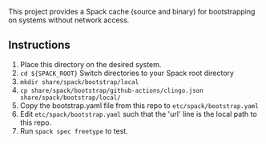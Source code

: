This project provides a Spack cache (source and binary) for bootstrapping on systems without network
access. 

Instructions
------------

1. Place this directory on the desired system.
2. `cd ${SPACK_ROOT}`  Switch directories to your Spack root directory
3. `mkdir share/spack/bootstrap/local`
4. `cp share/spack/bootstrap/github-actions/clingo.json share/spack/bootstrap/local/`
5. Copy the bootstrap.yaml file from this repo to `etc/spack/bootstrap.yaml`
6. Edit `etc/spack/bootstrap.yaml` such that the 'url' line is the local path to this repo.
7. Run `spack spec freetype` to test.
